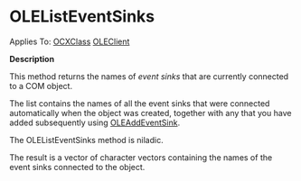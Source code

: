 




<h1 class="heading"><span class="name">OLEListEventSinks</span></h1>

Applies To: [OCXClass](./ocxclass.md) [OLEClient](./oleclient.md)


**Description**


This method returns the names of *event sinks* that are currently connected to a COM object.


The list contains the names of all the event sinks that were connected automatically when the object was created, together with any that you have added subsequently using [OLEAddEventSink](./oleaddeventsink.md).


The OLEListEventSinks method is niladic.


The result is a vector of character vectors containing the names of the event sinks connected to the object.



